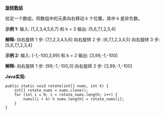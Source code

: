 **[旋转数组]([https://leetcode-cn.com/explore/interview/card/top-interview-questions-easy/1/array/23/](https://leetcode-cn.com/explore/interview/card/top-interview-questions-easy/1/array/23/)
)**

给定一个数组，将数组中的元素向右移动 k 个位置，其中 k 是非负数。

**示例 1:**
输入: [1,2,3,4,5,6,7] 和 k = 3
输出: [5,6,7,1,2,3,4]

**解释:**
向右旋转 1 步: [7,1,2,3,4,5,6]
向右旋转 2 步: [6,7,1,2,3,4,5]
向右旋转 3 步: [5,6,7,1,2,3,4]

**示例 2:**
输入: [-1,-100,3,99] 和 k = 2
输出: [3,99,-1,-100]

**解释:**
向右旋转 1 步: [99,-1,-100,3]
向右旋转 2 步: [3,99,-1,-100]

**Java实现:**
```
public static void rotate(int[] nums, int k) {
    int[] rotate_nums = nums.clone();
    for (int i = 0; i < rotate_nums.length; i++) {
        nums[(i + k) % nums.length] = rotate_nums[i];
    }
}
```
